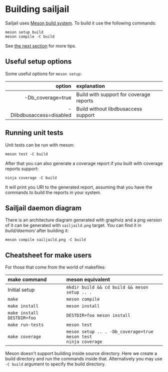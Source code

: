 Building sailjail
=================
Sailjail uses [Meson build system](https://mesonbuild.com/). To build it
use the following commands:

    meson setup build
    meson compile -C build

See [the next section](#useful-setup-options) for more tips.

Useful setup options
--------------------
Some useful options for `meson setup`:

| option                   | explanation                             |
| -----------------------: | :-------------------------------------  |
| -Db\_coverage=true       | Build with support for coverage reports |
| -Dlibdbusaccess=disabled | Build without libdbusaccess support     |

Running unit tests
------------------
Unit tests can be run with meson:

    meson test -C build

After that you can also generate a coverage report if you built with
coverage reports support:

    ninja coverage -C build

It will print you URI to the generated report, assuming that you have
the commands to build the reports in your system.

Sailjail daemon diagram
-----------------------
There is an architecture diagram generated with graphviz and a png
version of it can be generated with `sailjaild.png` target. You can find
it in _build/daemon/_ after building it:

    meson compile sailjaild.png -C build

Cheatsheet for make users
-------------------------
For those that come from the world of makefiles:

| make command               | meson equivalent                              |
| :------------------------- | :-------------------------------------------- |
| Initial setup              | `mkdir build && cd build && meson setup .. .` |
| `make`                     | `meson compile`                               |
| `make install`             | `meson install`                               |
| `make install DESTDIR=foo` | `DESTDIR=foo meson install`                   |
| `make run-tests`           | `meson test`                                  |
| `make coverage`            | `meson setup .. . -Db_coverage=true`<br>`meson test`<br>`ninja coverage` |

Meson doesn't support building inside source directory. Here we create a
build directory and run the commands inside that. Alternatively you may
use `-C build` argument to specify the build directory.

